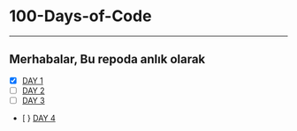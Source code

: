# 100-Days-of-Code
***
## Merhabalar, Bu repoda anlık olarak 

 - [x] [DAY 1](https://github.com/Onur-TURAN/100-Days-of-Code/tree/main/day_1)
 - [ ] [DAY 2](https://github.com/Onur-TURAN/100-Days-of-Code/tree/main/day_2)
 - [ ] [DAY 3](https://github.com/Onur-TURAN/100-Days-of-Code/tree/main/day_3)
 - [ } [DAY 4](https://github.com/Onur-TURAN/100-Days-of-Code/tree/main/day_4)

 
